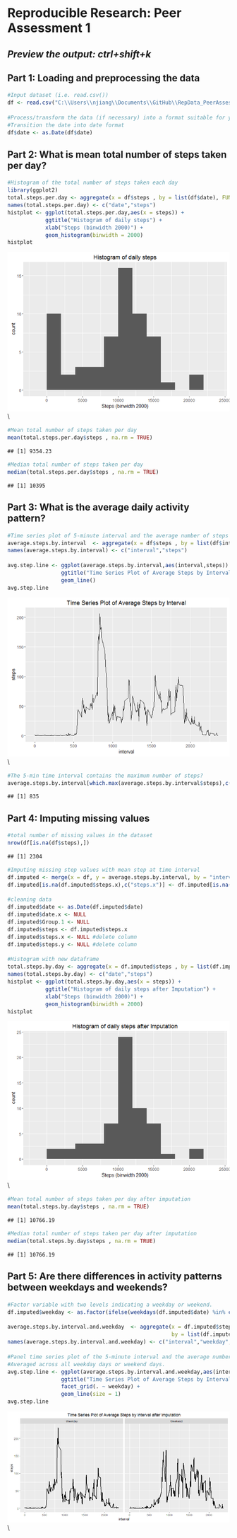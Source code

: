 # Reproducible Research: Peer Assessment 1
## *Preview the output: ctrl+shift+k*

## Part 1: Loading and preprocessing the data

```r
#Input dataset (i.e. read.csv())
df <- read.csv("C:\\Users\\njiang\\Documents\\GitHub\\RepData_PeerAssessment1\\activity.csv")

#Process/transform the data (if necessary) into a format suitable for your analysis
#Transition the date into date format
df$date <- as.Date(df$date)
```


## Part 2: What is mean total number of steps taken per day?

```r
#Histogram of the total number of steps taken each day
library(ggplot2)
total.steps.per.day <- aggregate(x = df$steps , by = list(df$date), FUN = sum ,na.rm=TRUE)
names(total.steps.per.day) <- c("date","steps")
histplot <- ggplot(total.steps.per.day,aes(x = steps)) +
            ggtitle("Histogram of daily steps") +
            xlab("Steps (binwidth 2000)") +
            geom_histogram(binwidth = 2000)
histplot
```

![](PA1_template_files/figure-html/unnamed-chunk-2-1.png)\

```r
#Mean total number of steps taken per day
mean(total.steps.per.day$steps , na.rm = TRUE)
```

```
## [1] 9354.23
```

```r
#Median total number of steps taken per day
median(total.steps.per.day$steps , na.rm = TRUE)
```

```
## [1] 10395
```



## Part 3: What is the average daily activity pattern?

```r
#Time series plot of 5-minute interval and the average number of steps taken, averaged across all days
average.steps.by.interval  <- aggregate(x = df$steps , by = list(df$interval), FUN = mean ,na.rm=TRUE)
names(average.steps.by.interval) <- c("interval","steps")

avg.step.line <- ggplot(average.steps.by.interval,aes(interval,steps)) +
                 ggtitle("Time Series Plot of Average Steps by Interval") +
                 geom_line()
avg.step.line  
```

![](PA1_template_files/figure-html/unnamed-chunk-3-1.png)\

```r
#The 5-min time interval contains the maximum number of steps?
average.steps.by.interval[which.max(average.steps.by.interval$steps),c("interval")]
```

```
## [1] 835
```




## Part 4: Imputing missing values

```r
#total number of missing values in the dataset
nrow(df[is.na(df$steps),])
```

```
## [1] 2304
```

```r
#Imputing missing step values with mean step at time interval
df.imputed <- merge(x = df, y = average.steps.by.interval, by = "interval", all.x = TRUE)
df.imputed[is.na(df.imputed$steps.x),c("steps.x")] <- df.imputed[is.na(df.imputed$steps.x),c("steps.y")]

#cleaning data
df.imputed$date <- as.Date(df.imputed$date)
df.imputed$date.x <- NULL
df.imputed$Group.1 <- NULL
df.imputed$steps <- df.imputed$steps.x
df.imputed$steps.x <- NULL #delete column
df.imputed$steps.y <- NULL #delete column

#Histogram with new dataframe
total.steps.by.day <- aggregate(x = df.imputed$steps , by = list(df.imputed$date), FUN = sum ,na.rm=TRUE)
names(total.steps.by.day) <- c("date","steps")
histplot <- ggplot(total.steps.by.day,aes(x = steps)) +
            ggtitle("Histogram of daily steps after Imputation") +
            xlab("Steps (binwidth 2000)") +
            geom_histogram(binwidth = 2000)
histplot 
```

![](PA1_template_files/figure-html/unnamed-chunk-4-1.png)\

```r
#Mean total number of steps taken per day after imputation
mean(total.steps.by.day$steps , na.rm = TRUE)
```

```
## [1] 10766.19
```

```r
#Median total number of steps taken per day after imputation
median(total.steps.by.day$steps , na.rm = TRUE)
```

```
## [1] 10766.19
```



## Part 5: Are there differences in activity patterns between weekdays and weekends?

```r
#Factor variable with two levels indicating a weekday or weekend.
df.imputed$weekday <- as.factor(ifelse(weekdays(df.imputed$date) %in% c("Saturday","Sunday"), "Weekend", "Weekday")) 

average.steps.by.interval.and.weekday  <- aggregate(x = df.imputed$steps , 
                                                    by = list(df.imputed$interval,df.imputed$weekday), FUN = mean ,na.rm=TRUE)
names(average.steps.by.interval.and.weekday) <- c("interval","weekday","steps")

#Panel time series plot of the 5-minute interval and the average number of steps taken 
#Averaged across all weekday days or weekend days.
avg.step.line <- ggplot(average.steps.by.interval.and.weekday,aes(interval,steps)) +
                 ggtitle("Time Series Plot of Average Steps by Interval after Imputation") +
                 facet_grid(. ~ weekday) +
                 geom_line(size = 1)
avg.step.line  
```

![](PA1_template_files/figure-html/unnamed-chunk-5-1.png)\

